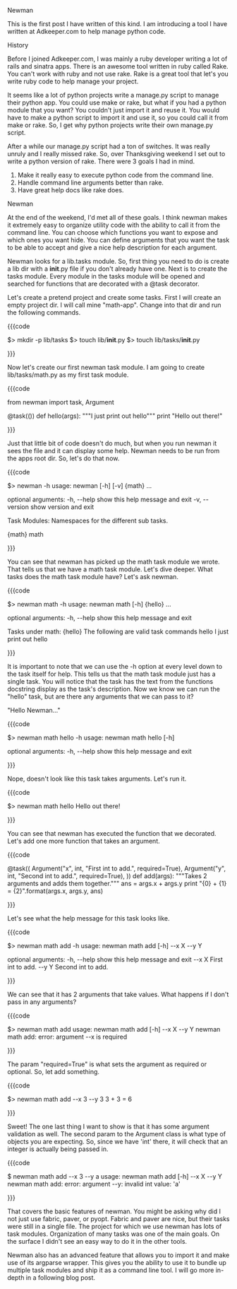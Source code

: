 Newman

This is the first post I have written of this kind.  I am introducing a tool I have written at Adkeeper.com to help manage python code.

History

Before I joined Adkeeper.com, I was mainly a ruby developer writing a lot of rails and sinatra apps.  There is an awesome tool written in ruby called Rake.  You can't work with ruby and not use rake.  Rake is a great tool that let's you write ruby code to help manage your project.

It seems like a lot of python projects write a manage.py script to manage their python app.  You could use make or rake, but what if you had a python module that you want?  You couldn't just import it and reuse it.  You would have to make a python script to import it and use it, so you could call it from make or rake.  So, I get why python projects write their own manage.py script.

After a while our manage.py script had a ton of switches.  It was really unruly and I really missed rake.  So, over Thanksgiving weekend I set out to write a python version of rake.  There were 3 goals I had in mind.

1. Make it really easy to execute python code from the command line.
2. Handle command line arguments better than rake.
3. Have great help docs like rake does.

Newman

At the end of the weekend, I'd met all of these goals.  I think newman makes it extremely easy to organize utility code with the ability to call it from the command line.  You can choose which functions you want to expose and which ones you want hide.  You can define arguments that you want the task to be able to accept and give a nice help description for each argument.

Newman looks for a lib.tasks module.  So, first thing you need to do is create a lib dir with a __init__.py file if you don't already have one.  Next is to create the tasks module.  Every module in the tasks module will be opened and searched for functions that are decorated with a @task decorator.

Let's create a pretend project and create some tasks.  First I will create an empty project dir.  I will call mine "math-app".  Change into that dir and run the following commands.

{{{code

$> mkdir -p lib/tasks
$> touch lib/__init__.py
$> touch lib/tasks/__init__.py

}}}

Now let's create our first newman task module.  I am going to create lib/tasks/math.py as my first task module.

{{{code

from newman import task, Argument

@task(())
def hello(args):
    """I just print out hello"""
    print "Hello out there!"


}}}

Just that little bit of code doesn't do much, but when you run newman it sees the file and it can display some help.  Newman needs to be run from the apps root dir.  So, let's do that now.

{{{code

$> newman -h
usage: newman [-h] [-v] {math} ...

optional arguments:
  -h, --help     show this help message and exit
  -v, --version  show version and exit

Task Modules:
  Namespaces for the different sub tasks.

  {math}
    math


}}}

You can see that newman has picked up the math task module we wrote.  That tells us that we have a math task module.  Let's dive deeper.  What tasks does the math task module have?  Let's ask newman.

{{{code

$> newman math -h
usage: newman math [-h] {hello} ...

optional arguments:
  -h, --help  show this help message and exit

Tasks under math:
  {hello}     The following are valid task commands
    hello     I just print out hello


}}}

It is important to note that we can use the -h option at every level down to the task itself for help.  This tells us that the math task module just has a single task.  You will notice that the task has the text from the functions docstring display as the task's description.  Now we know we can run the "hello" task, but are there any arguments that we can pass to it?

"Hello Newman…"

{{{code

$> newman math hello -h
usage: newman math hello [-h]

optional arguments:
  -h, --help  show this help message and exit

}}}

Nope, doesn't look like this task takes arguments.  Let's run it.

{{{code

$> newman math hello
Hello out there!

}}}

You can see that newman has executed the function that we decorated.  Let's add one more function that takes an argument.

{{{code

@task((
    Argument("x", int, "First int to add.", required=True),
    Argument("y", int, "Second int to add.", required=True),
))
def add(args):
    """Takes 2 arguments and adds them together."""
    ans = args.x + args.y
    print "{0} + {1} = {2}".format(args.x, args.y, ans)

}}}

Let's see what the help message for this task looks like.

{{{code

$> newman math add -h
usage: newman math add [-h] --x X --y Y

optional arguments:
  -h, --help  show this help message and exit
  --x X       First int to add.
  --y Y       Second int to add.


}}}

We can see that it has 2 arguments that take values.  What happens if I don't pass in any arguments?

{{{code

$> newman math add
usage: newman math add [-h] --x X --y Y
newman math add: error: argument --x is required

}}}

The param "required=True" is what sets the argument as required or optional.  So, let add something.

{{{code

$> newman math add --x 3 --y 3
3 + 3 = 6

}}}

Sweet!  The one last thing I want to show is that it has some argument validation as well.  The second param to the Argument class is what type of objects you are expecting.  So, since we have 'int' there, it will check that an integer is actually being passed in.

{{{code

$ newman math add --x 3 --y a
usage: newman math add [-h] --x X --y Y
newman math add: error: argument --y: invalid int value: 'a'

}}}

That covers the basic features of newman.  You might be asking why did I not just use fabric, paver, or pyopt.  Fabric and paver are nice, but their tasks were still in a single file.  The project for which we use newman has lots of task modules.  Organization of many tasks was one of the main goals.  On the surface I didn't see an easy way to do it in the other tools.

Newman also has an advanced feature that allows you to import it and make use of its argparse wrapper.  This gives you the ability to use it to bundle up multiple task modules and ship it as a command line tool.  I will go more in-depth in a following blog post.

